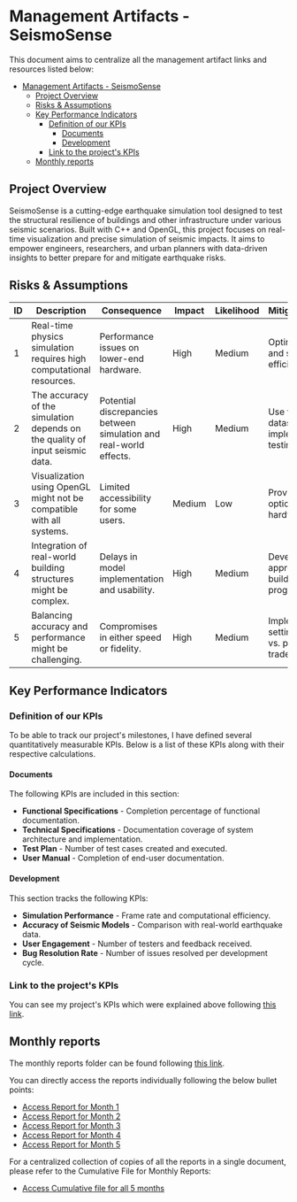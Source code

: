 # Management Artifacts - SeismoSense

This document aims to centralize all the management artifact links and resources listed below:

- [Management Artifacts - SeismoSense](#management-artifacts---seismosense)
  - [Project Overview](#project-overview)
  - [Risks \& Assumptions](#risks--assumptions)
  - [Key Performance Indicators](#key-performance-indicators)
    - [Definition of our KPIs](#definition-of-our-kpis)
      - [Documents](#documents)
      - [Development](#development)
    - [Link to the project's KPIs](#link-to-the-projects-kpis)
  - [Monthly reports](#monthly-reports)

## Project Overview

SeismoSense is a cutting-edge earthquake simulation tool designed to test the structural resilience of buildings and other infrastructure under various seismic scenarios.
Built with C++ and OpenGL, this project focuses on real-time visualization and precise simulation of seismic impacts. It aims to empower engineers, researchers, and urban planners with data-driven insights to better prepare for and mitigate earthquake risks.

## Risks & Assumptions

| ID | Description | Consequence | Impact | Likelihood | Mitigation/Avoidance |
| --- | --- | --- | --- | --- | --- |
| 1 | Real-time physics simulation requires high computational resources. | Performance issues on lower-end hardware. | High | Medium | Optimize rendering and simulation efficiency. |
| 2 | The accuracy of the simulation depends on the quality of input seismic data.| Potential discrepancies between simulation and real-world effects. | High | Medium | Use validated seismic datasets and implement rigorous testing. |
| 3 | Visualization using OpenGL might not be compatible with all systems. | Limited accessibility for some users. | Medium | Low | Provide configuration options for different hardware setups. |
| 4 | Integration of real-world building structures might be complex. | Delays in model implementation and usability. | High | Medium | Develop a modular approach to add building models progressively. |
| 5 | Balancing accuracy and performance might be challenging. | Compromises in either speed or fidelity. | High | Medium | Implement adjustable settings for accuracy vs. performance trade-offs. |

## Key Performance Indicators

### Definition of our KPIs

To be able to track our project's milestones, I have defined several quantitatively measurable KPIs. Below is a list of these KPIs along with their respective calculations.

#### Documents

The following KPIs are included in this section:

- **Functional Specifications** - Completion percentage of functional documentation.
- **Technical Specifications** - Documentation coverage of system architecture and implementation.
- **Test Plan** - Number of test cases created and executed.
- **User Manual** - Completion of end-user documentation.

#### Development

This section tracks the following KPIs:

- **Simulation Performance** - Frame rate and computational efficiency.
- **Accuracy of Seismic Models** - Comparison with real-world earthquake data.
- **User Engagement** - Number of testers and feedback received.
- **Bug Resolution Rate** - Number of issues resolved per development cycle.

### Link to the project's KPIs

You can see my project's KPIs which were explained above following [this link](https://docs.google.com/spreadsheets/d/1_1VExDz2joEaqKS-Hz4ZBdCjuZoT1MlYCAUyJKzdaAI/edit?usp=sharing).

## Monthly reports

The monthly reports folder can be found following [this link](/Documents/Management/MonthlyReports/).

You can directly access the reports individually following the below bullet points:

- [Access Report for Month 1](/Documents/Management/MonthlyReports/month1.md)
- [Access Report for Month 2](/Documents/Management/MonthlyReports/month2.md)
- [Access Report for Month 3](/Documents/Management/MonthlyReports/month3.md)
- [Access Report for Month 4](/Documents/Management/MonthlyReports/month4.md)
- [Access Report for Month 5](/Documents/Management/MonthlyReports/month5.md)

For a centralized collection of copies of all the reports in a single document, please refer to the Cumulative File for Monthly Reports:

- [Access Cumulative file for all 5 months](/Documents/Management/MonthlyReports/cumulative.md)
